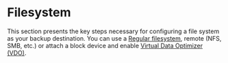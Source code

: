 # Filesystem

This section presents the key steps necessary for configuring a file system as your backup destination. You can use a [Regular filesystem](regular-filesystem.md), remote \(NFS, SMB, etc.\) or attach a block device and enable [Virtual Data Optimizer \(VDO\)](virtual-data-optimizer-vdo.md).

